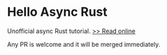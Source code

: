 # Hello Async Rust

Unofficial async Rust tutorial. [>> Read online][1]

Any PR is welcome and it will be merged immediately.

[1]: https://weipin.github.io/hello-async-rust